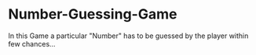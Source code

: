 # Number-Guessing-Game
In this Game a particular "Number" has to be guessed by the player within few chances...
